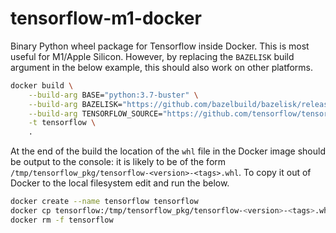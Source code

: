 # tensorflow-m1-docker

Binary Python wheel package for Tensorflow inside Docker. This is most useful for M1/Apple Silicon. However, by replacing the `BAZELISK` build argument in the below example, this should also work on other platforms.

```bash
docker build \
    --build-arg BASE="python:3.7-buster" \
    --build-arg BAZELISK="https://github.com/bazelbuild/bazelisk/releases/download/v1.10.1/bazelisk-linux-arm64" \
    --build-arg TENSORFLOW_SOURCE="https://github.com/tensorflow/tensorflow/archive/refs/tags/v2.6.0.tar.gz" \
    -t tensorflow \
    .
```

At the end of the build the location of the `whl` file in the Docker image should be output to the console: it is likely to be of the form `/tmp/tensorflow_pkg/tensorflow-<version>-<tags>.whl`. To copy it out of Docker to the local filesystem edit and run the below.

```bash
docker create --name tensorflow tensorflow
docker cp tensorflow:/tmp/tensorflow_pkg/tensorflow-<version>-<tags>.whl .
docker rm -f tensorflow
```
